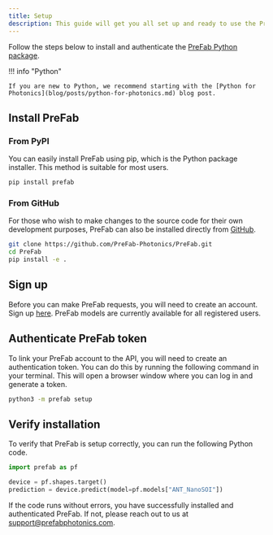 ```yaml
---
title: Setup
description: This guide will get you all set up and ready to use the PreFab API.
---
```


Follow the steps below to install and authenticate the [PreFab Python package](https://pypi.org/project/prefab/).

!!! info "Python"

    If you are new to Python, we recommend starting with the [Python for Photonics](blog/posts/python-for-photonics.md) blog post.

## Install PreFab

### From PyPI

You can easily install PreFab using pip, which is the Python package installer. This method is suitable for most users.

```sh
pip install prefab
```

### From GitHub

For those who wish to make changes to the source code for their own development purposes, PreFab can also be installed directly from [GitHub](https://github.com/PreFab-Photonics/PreFab).

```sh
git clone https://github.com/PreFab-Photonics/PreFab.git
cd PreFab
pip install -e .
```

## Sign up

Before you can make PreFab requests, you will need to create an account. Sign up [here](https://www.prefabphotonics.com/login). PreFab models are currently available for all registered users.

## Authenticate PreFab token

To link your PreFab account to the API, you will need to create an authentication token. You can do this by running the following command in your terminal. This will open a browser window where you can log in and generate a token.

```sh
python3 -m prefab setup
```

## Verify installation

To verify that PreFab is setup correctly, you can run the following Python code.

```python
import prefab as pf

device = pf.shapes.target()
prediction = device.predict(model=pf.models["ANT_NanoSOI"])
```

If the code runs without errors, you have successfully installed and authenticated PreFab. If not, please reach out to us at [support@prefabphotonics.com](mailto:support@prefabphotonics.com).
